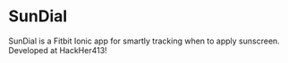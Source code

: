 # SunDial
SunDial is a Fitbit Ionic app for smartly tracking when to apply sunscreen. Developed at HackHer413!
